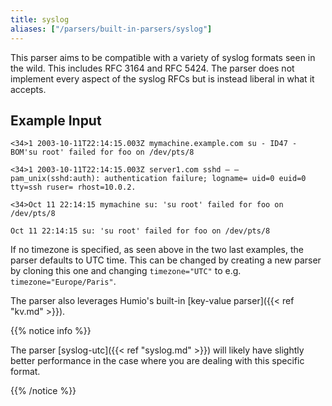 ```yaml
---
title: syslog
aliases: ["/parsers/built-in-parsers/syslog"]
---
```


This parser aims to be compatible with a variety of syslog formats seen in the wild. This includes RFC 3164 and RFC 5424. The parser does not implement every aspect of the syslog RFCs but is instead liberal in what it accepts.


## Example Input

```
<34>1 2003-10-11T22:14:15.003Z mymachine.example.com su - ID47 - BOM'su root' failed for foo on /dev/pts/8
```

```
<34>1 2003-10-11T22:14:15.003Z server1.com sshd – – pam_unix(sshd:auth): authentication failure; logname= uid=0 euid=0 tty=ssh ruser= rhost=10.0.2.
```

```
<34>Oct 11 22:14:15 mymachine su: 'su root' failed for foo on /dev/pts/8
```

```
Oct 11 22:14:15 su: 'su root' failed for foo on /dev/pts/8
```


If no timezone is specified, as seen above in the two last examples, the parser defaults to UTC time. This can be changed by creating a new parser by cloning this one and changing `timezone="UTC"` to e.g. `timezone="Europe/Paris"`.

The parser also leverages Humio's built-in [key-value parser]({{< ref "kv.md" >}}).

{{% notice info %}}

The parser [syslog-utc]({{< ref "syslog.md" >}}) will likely have slightly better performance in the case where you are dealing with this specific format.

{{% /notice %}}
